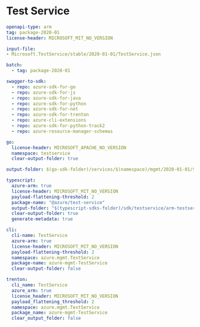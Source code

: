 # Test Service

``` yaml
openapi-type: arm
tag: package-2020-01
license-header: MICROSOFT_MIT_NO_VERSION
```

``` yaml $(tag) == 'package-2020-01'
input-file:
- Microsoft.TestService/stable/2020-01-01/TestService.json
```

``` yaml $(multiapi) && !$(track2)
batch:
  - tag: package-2020-01
```

``` yaml $(swagger-to-sdk)
swagger-to-sdk:
  - repo: azure-sdk-for-go
  - repo: azure-sdk-for-js
  - repo: azure-sdk-for-java
  - repo: azure-sdk-for-python
  - repo: azure-sdk-for-net
  - repo: azure-sdk-for-trenton
  - repo: azure-cli-extensions
  - repo: azure-sdk-for-python-track2
  - repo: azure-resource-manager-schemas
```

``` yaml $(go)
go:
  license-header: MICROSOFT_APACHE_NO_VERSION
  namespace: testservice
  clear-output-folder: true
```

``` yaml $(tag) == 'package-2020-01' && $(go)
output-folder: $(go-sdk-folder)/services/$(namespace)/mgmt/2020-01-01/$(namespace)
```

``` yaml $(typescript)
typescript:
  azure-arm: true
  license-header: MICROSOFT_MIT_NO_VERSION
  payload-flattening-threshold: 2
  package-name: "@azure/test-service"
  output-folder: "$(typescript-sdks-folder)/sdk/testservice/arm-testservice"
  clear-output-folder: true
  generate-metadata: true
```


``` yaml $(cli)
cli:
  cli-name: TestService
  azure-arm: true
  license-header: MICROSOFT_MIT_NO_VERSION
  payload-flattening-threshold: 2
  namespace: azure.mgmt.TestService
  package-name: azure-mgmt-TestService
  clear-output-folder: false
```

``` yaml $(trenton)
trenton:
  cli_name: TestService
  azure_arm: true
  license_header: MICROSOFT_MIT_NO_VERSION
  payload_flattening_threshold: 2
  namespace: azure.mgmt.TestService
  package_name: azure-mgmt-TestService
  clear_output_folder: false
```
